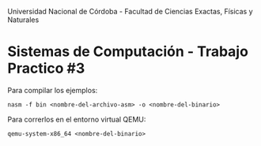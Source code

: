 Universidad Nacional de Córdoba - Facultad de Ciencias Exactas, Físicas y Naturales
# Sistemas de Computación - Trabajo Practico #3

Para compilar los ejemplos:

    nasm -f bin <nombre-del-archivo-asm> -o <nombre-del-binario>

Para correrlos en el entorno virtual QEMU:
    
    qemu-system-x86_64 <nombre-del-binario>
